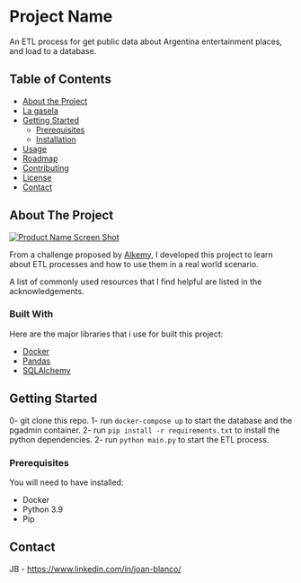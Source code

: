 # Project Name

An ETL process for get public data about Argentina entertainment places, and load to a database.

## Table of Contents

- [About the Project](#about-the-project)
- [La gasela](#la-pasela)
- [Getting Started](#getting-started)
    - [Prerequisites](#prerequisites)
    - [Installation](#installation)
- [Usage](#usage)
- [Roadmap](#roadmap)
- [Contributing](#contributing)
- [License](#license)
- [Contact](#contact)

## About The Project

[![Product Name Screen Shot][product-screenshot]](https://example.com)

From a challenge proposed by [Alkemy](https://www.alkemy.org/), I developed this project to learn about ETL processes and how to use them in a real world scenario.

A list of commonly used resources that I find helpful are listed in the acknowledgements.

### Built With

Here are the major libraries that i use for built this project:
- [Docker](https://www.docker.com/)
- [Pandas](https://pandas.pydata.org/)
- [SQLAlchemy](https://www.sqlalchemy.org/)

## Getting Started

0- git clone this repo.
1- run `docker-compose up` to start the database and the pgadmin container.
2- run `pip install -r requirements.txt` to install the python dependencies.
2- run `python main.py` to start the ETL process.

### Prerequisites

You will need to have installed:

- Docker
- Python 3.9
- Pip


## Contact

JB - https://www.linkedin.com/in/joan-blanco/

[product-screenshot]: images/screenshot.png
